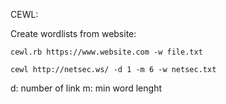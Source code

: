CEWL:

Create wordlists from website:

	cewl.rb https://www.website.com -w file.txt

	cewl http://netsec.ws/ -d 1 -m 6 -w netsec.txt

d: number of link
m: min word lenght